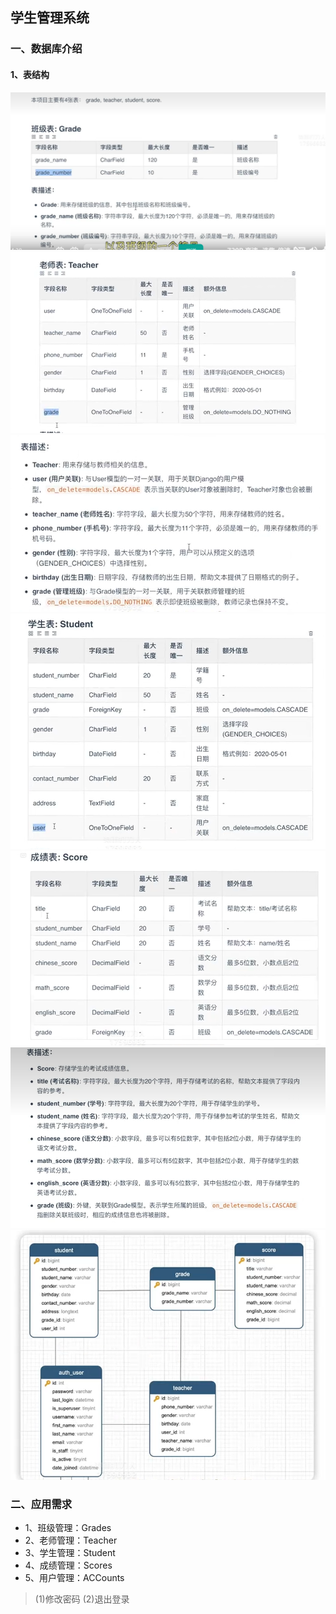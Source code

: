 ## 学生管理系统
### 一、数据库介绍
#### 1、表结构
![alt text](image.png)
![alt text](image-1.png)
![alt text](image-2.png)
![alt text](image-3.png)
![alt text](image-4.png)
![alt text](image-5.png)
![alt text](image-6.png)
### 二、应用需求
+ 1、班级管理：Grades
+ 2、老师管理：Teacher
+ 3、学生管理：Student
+ 4、成绩管理：Scores
+ 5、用户管理：ACCounts
> (1)修改密码
> (2)退出登录
  